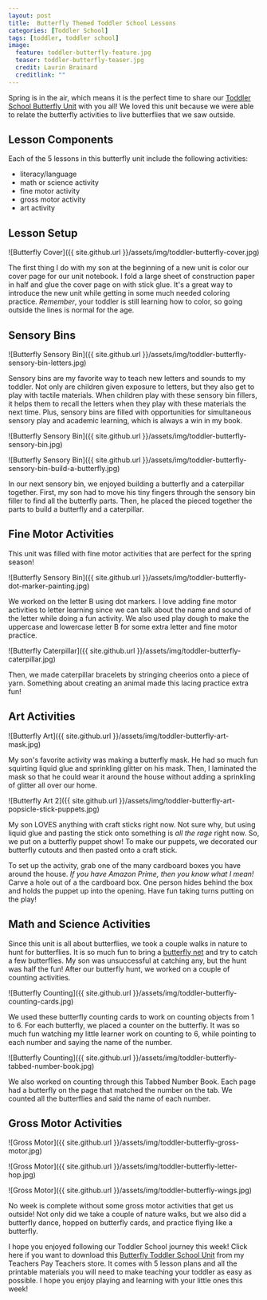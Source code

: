 ```yaml
---
layout: post
title:  Butterfly Themed Toddler School Lessons
categories: [Toddler School]
tags: [toddler, toddler school]
image:
  feature: toddler-butterfly-feature.jpg
  teaser: toddler-butterfly-teaser.jpg
  credit: Laurin Brainard
  creditlink: ""
---
```

Spring is in the air, which means it is the perfect time to share our [Toddler School Butterfly Unit](https://www.teacherspayteachers.com/Product/Toddler-Lesson-Plans-Butterfly-Themed-Lessons-4130868?utm_source=PB%20Blog&utm_campaign=Butterfly%20Toddler%20School%20Post) with you all! We loved this unit because we were able to relate the butterfly activities to live butterflies that we saw outside. 

## Lesson Components
Each of the 5 lessons in this butterfly unit include the following activities:
- literacy/language
- math or science activity
- fine motor activity
- gross motor activity
- art activity

## Lesson Setup
![Butterfly Cover]({{ site.github.url }}/assets/img/toddler-butterfly-cover.jpg)

The first thing I do with my son at the beginning of a new unit is color our cover page for our unit notebook. I fold a large sheet of construction paper in half and glue the cover page on with stick glue. It's a great way to introduce the new unit while getting in some much needed coloring practice. *Remember*, your toddler is still learning how to color, so going outside the lines is normal for the age.

## Sensory Bins

![Butterfly Sensory Bin]({{ site.github.url }}/assets/img/toddler-butterfly-sensory-bin-letters.jpg)

Sensory bins are my favorite way to teach new letters and sounds to my toddler. Not only are children given exposure to letters, but they also get to play with tactile materials. When children play with these sensory bin fillers, it helps them to recall the letters when they play with these materials the next time. Plus, sensory bins are filled with opportunities for simultaneous sensory play and academic learning, which is always a win in my book. 

![Butterfly Sensory Bin]({{ site.github.url }}/assets/img/toddler-butterfly-sensory-bin.jpg)

![Butterfly Sensory Bin]({{ site.github.url }}/assets/img/toddler-butterfly-sensory-bin-build-a-butterfly.jpg)

In our next sensory bin, we enjoyed building a butterfly and a caterpillar together. First, my son had to move his tiny fingers through the sensory bin filler to find all the butterfly parts. Then, he placed the pieced together the parts to build a butterfly and a caterpillar. 

## Fine Motor Activities
This unit was filled with fine motor activities that are perfect for the spring season! 

![Butterfly Sensory Bin]({{ site.github.url }}/assets/img/toddler-butterfly-dot-marker-painting.jpg)

We worked on the letter B using dot markers. I love adding fine motor activities to letter learning since we can talk about the name and sound of the letter while doing a fun activity. We also used play dough to make the uppercase and lowercase letter B for some extra letter and fine motor practice.

![Butterfly Caterpillar]({{ site.github.url }}/assets/img/toddler-butterfly-caterpillar.jpg)

Then, we made caterpillar bracelets by stringing cheerios onto a piece of yarn. Something about creating an animal made this lacing practice extra fun!

## Art Activities

![Butterfly Art]({{ site.github.url }}/assets/img/toddler-butterfly-art-mask.jpg)

My son's favorite activity was making a butterfly mask. He had so much fun squirting liquid glue and sprinkling glitter on his mask. Then, I laminated the mask so that he could wear it around the house without adding a sprinkling of glitter all over our home. 

![Butterfly Art 2]({{ site.github.url }}/assets/img/toddler-butterfly-art-popsicle-stick-puppets.jpg)

My son LOVES anything with craft sticks right now. Not sure why, but using liquid glue and pasting the stick onto something is *all the rage* right now. So, we put on a butterfly puppet show! To make our puppets, we decorated our butterfly cutouts and then pasted onto a craft stick. 

To set up the activity, grab one of the many cardboard boxes you have around the house. *If you have Amazon Prime, then you know what I mean!* Carve a hole out of a the cardboard box. One person hides behind the box and holds the puppet up into the opening. Have fun taking turns putting on the play!

## Math and Science Activities

Since this unit is all about butterflies, we took a couple walks in nature to hunt for butterflies. It is so much fun to bring a [butterfly net](https://amzn.to/39r0xU3) and try to catch a few butterflies. My son was unsuccessful at catching any, but the hunt was half the fun! After our butterfly hunt, we worked on a couple of counting activities. 

![Butterfly Counting]({{ site.github.url }}/assets/img/toddler-butterfly-counting-cards.jpg)

We used these butterfly counting cards to work on counting objects from 1 to 6. For each butterfly, we placed a counter on the butterfly. It was so much fun watching my little learner work on counting to 6, while pointing to each number and saying the name of the number.

![Butterfly Counting]({{ site.github.url }}/assets/img/toddler-butterfly-tabbed-number-book.jpg)

We also worked on counting through this Tabbed Number Book. Each page had a butterfly on the page that matched the number on the tab. We counted all the butterflies and said the name of each number.

## Gross Motor Activities

![Gross Motor]({{ site.github.url }}/assets/img/toddler-butterfly-gross-motor.jpg)

![Gross Motor]({{ site.github.url }}/assets/img/toddler-butterfly-letter-hop.jpg)

![Gross Motor]({{ site.github.url }}/assets/img/toddler-butterfly-wings.jpg)

No week is complete without some gross motor activities that get us outside! Not only did we take a couple of nature walks, but we also did a butterfly dance, hopped on butterfly cards, and practice flying like a butterfly. 

I hope you enjoyed following our Toddler School journey this week! Click here if you want to download this [Butterfly Toddler School Unit](https://www.teacherspayteachers.com/Product/Toddler-Lesson-Plans-Butterfly-Themed-Lessons-4130868?utm_source=PB%20Blog&utm_campaign=Butterfly%20Toddler%20School%20Post) from my Teachers Pay Teachers store. It comes with 5 lesson plans and all the printable materials you will need to make teaching your toddler as easy as possible. I hope you enjoy playing and learning with your little ones this week! 